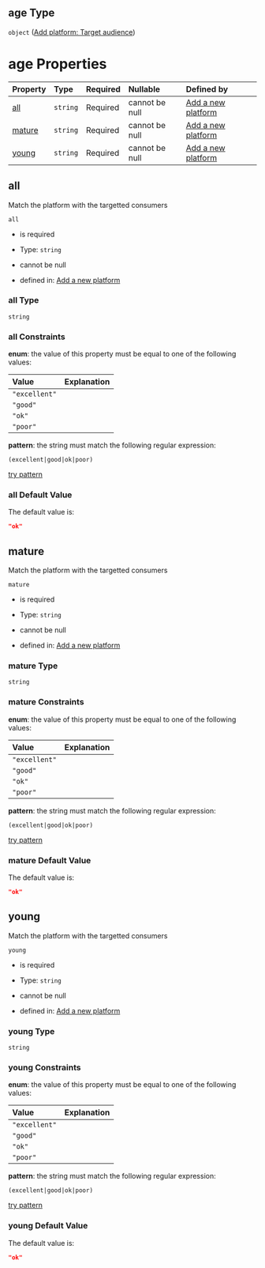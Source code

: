 ## age Type

`object` ([Add platform: Target audience](add-platform-properties-add-platform-target-audience.md))

# age Properties

| Property          | Type     | Required | Nullable       | Defined by                                                                                                                                            |
| :---------------- | :------- | :------- | :------------- | :---------------------------------------------------------------------------------------------------------------------------------------------------- |
| [all](#all)       | `string` | Required | cannot be null | [Add a new platform](add-platform-properties-add-platform-target-audience-properties-all.md "add-platform.json#/properties/age/properties/all")       |
| [mature](#mature) | `string` | Required | cannot be null | [Add a new platform](add-platform-properties-add-platform-target-audience-properties-mature.md "add-platform.json#/properties/age/properties/mature") |
| [young](#young)   | `string` | Required | cannot be null | [Add a new platform](add-platform-properties-add-platform-target-audience-properties-young.md "add-platform.json#/properties/age/properties/young")   |

## all

Match the platform with the targetted consumers

`all`

*   is required

*   Type: `string`

*   cannot be null

*   defined in: [Add a new platform](add-platform-properties-add-platform-target-audience-properties-all.md "add-platform.json#/properties/age/properties/all")

### all Type

`string`

### all Constraints

**enum**: the value of this property must be equal to one of the following values:

| Value         | Explanation |
| :------------ | :---------- |
| `"excellent"` |             |
| `"good"`      |             |
| `"ok"`        |             |
| `"poor"`      |             |

**pattern**: the string must match the following regular expression:&#x20;

```regexp
(excellent|good|ok|poor)
```

[try pattern](https://regexr.com/?expression=\(excellent%7Cgood%7Cok%7Cpoor\) "try regular expression with regexr.com")

### all Default Value

The default value is:

```json
"ok"
```

## mature

Match the platform with the targetted consumers

`mature`

*   is required

*   Type: `string`

*   cannot be null

*   defined in: [Add a new platform](add-platform-properties-add-platform-target-audience-properties-mature.md "add-platform.json#/properties/age/properties/mature")

### mature Type

`string`

### mature Constraints

**enum**: the value of this property must be equal to one of the following values:

| Value         | Explanation |
| :------------ | :---------- |
| `"excellent"` |             |
| `"good"`      |             |
| `"ok"`        |             |
| `"poor"`      |             |

**pattern**: the string must match the following regular expression:&#x20;

```regexp
(excellent|good|ok|poor)
```

[try pattern](https://regexr.com/?expression=\(excellent%7Cgood%7Cok%7Cpoor\) "try regular expression with regexr.com")

### mature Default Value

The default value is:

```json
"ok"
```

## young

Match the platform with the targetted consumers

`young`

*   is required

*   Type: `string`

*   cannot be null

*   defined in: [Add a new platform](add-platform-properties-add-platform-target-audience-properties-young.md "add-platform.json#/properties/age/properties/young")

### young Type

`string`

### young Constraints

**enum**: the value of this property must be equal to one of the following values:

| Value         | Explanation |
| :------------ | :---------- |
| `"excellent"` |             |
| `"good"`      |             |
| `"ok"`        |             |
| `"poor"`      |             |

**pattern**: the string must match the following regular expression:&#x20;

```regexp
(excellent|good|ok|poor)
```

[try pattern](https://regexr.com/?expression=\(excellent%7Cgood%7Cok%7Cpoor\) "try regular expression with regexr.com")

### young Default Value

The default value is:

```json
"ok"
```

